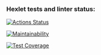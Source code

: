 ### Hexlet tests and linter status:
[![Actions Status](https://github.com/Enstrue/frontend-project-46/actions/workflows/hexlet-check.yml/badge.svg)](https://github.com/Enstrue/frontend-project-46/actions)

[![Maintainability](https://api.codeclimate.com/v1/badges/98b4467774ba9e81009b/maintainability)](https://codeclimate.com/github/Enstrue/frontend-project-46/maintainability)

[![Test Coverage](https://api.codeclimate.com/v1/badges/98b4467774ba9e81009b/test_coverage)](https://codeclimate.com/github/Enstrue/frontend-project-46/test_coverage)